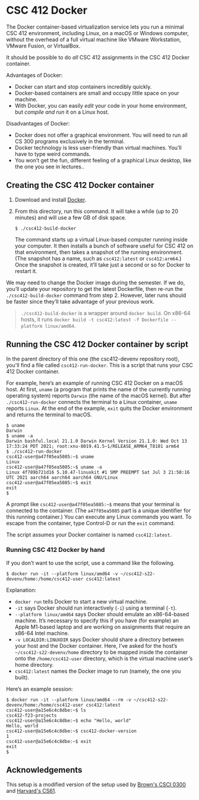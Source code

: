 CSC 412 Docker
=============

The Docker container-based virtualization service lets you run a
minimal CSC 412 environment, including Linux, on a macOS or Windows
computer, without the overhead of a full virtual machine like VMware
Workstation, VMware Fusion, or VirtualBox.

It should be possible to do *all* CSC 412 assignments in the CSC 412
Docker container.

Advantages of Docker:

* Docker can start and stop containers incredibly quickly.
* Docker-based containers are small and occupy little space on your machine.
* With Docker, you can easily *edit* your code in your home environment, but
  *compile and run* it on a Linux host.

Disadvantages of Docker:

* Docker does not offer a graphical environment. You will need to run all CS
  300 programs exclusively in the terminal.
* Docker technology is less user-friendly than virtual machines. You’ll have
  to type weird commands.
* You won’t get the fun, different feeling of a graphical Linux desktop,
  like the one you see in lectures..


## Creating the CSC 412 Docker container

1.  Download and install [Docker][].

2.  From this directory, run this command. It will take a while (up to 20
    minutes) and will use a few GB of disk space.

    ```shellsession
    $ ./csc412-build-docker
    ```

    The command starts up a virtual Linux-based computer running inside your
    computer. It then installs a bunch of software useful for CSC 412 on that
    environment, then takes a snapshot of the running environment. (The
    snapshot has a name, such as `csc412:latest` or `csc412:arm64`.) Once the
    snapshot is created, it’ll take just a second or so for Docker to restart
    it.

We may need to change the Docker image during the semester. If we do, you’ll
update your repository to get the latest Dockerfile, then re-run the
`./csc412-build-docker` command from step 2. However, later runs should be
faster since they’ll take advantage of your previous work.

> `./csc412-build-docker` is a wrapper around `docker build`. On x86-64 hosts, it runs
> `docker build -t csc412:latest -f Dockerfile --platform linux/amd64`.

## Running the CSC 412 Docker container by script

In the parent directory of this one (the csc412-devenv repository root), you'll
find a file called `csc412-run-docker`. This is a script that runs your CSC 412
Docker container.

For example, here’s an example of running CSC 412 Docker on a macOS host. At
first, `uname` (a program that prints the name of the currently running
operating system) reports `Darwin` (the name of the macOS kernel). But after
`./csc412-run-docker` connects the terminal to a Linux container, `uname`
reports `Linux`. At the end of the example, `exit` quits the Docker
environment and returns the terminal to macOS.

```shellsession
$ uname
Darwin
$ uname -a
Darwin bashful.local 21.1.0 Darwin Kernel Version 21.1.0: Wed Oct 13 17:33:24 PDT 2021; root:xnu-8019.41.5~1/RELEASE_ARM64_T8101 arm64
$ ./csc412-run-docker
csc412-user@a47f05ea5085:~$ uname
Linux
csc412-user@a47f05ea5085:~$ uname -a
Linux 4f789b721d16 5.10.47-linuxkit #1 SMP PREEMPT Sat Jul 3 21:50:16 UTC 2021 aarch64 aarch64 aarch64 GNU/Linux
csc412-user@a47f05ea5085:~$ exit
exit
$
```

A prompt like `csc412-user@a47f05ea5085:~$` means that your terminal is
connected to the container. (The `a47f05ea5085` part is a unique identifier for this
running container.) You can execute any Linux commands you want. To escape from the
container, type Control-D or run the `exit` command.

The script assumes your Docker container is named `csc412:latest`.


### Running CSC 412 Docker by hand

If you don’t want to use the script, use a command like the following.

```shellsession
$ docker run -it --platform linux/amd64 -v ~/csc412-s22-devenv/home:/home/csc412-user csc412:latest
```

Explanation:

* `docker run` tells Docker to start a new virtual machine.
* `-it` says Docker should run interactively (`-i`) using a terminal (`-t`).
* `--platform linux/amd64` says Docker should emulate an x86-64-based machine.
  It’s necessary to specify this if you have (for example) an Apple M1-based
  laptop and are working on assignments that require an x86-64 Intel machine.
* `-v LOCALDIR:LINUXDIR` says Docker should share a directory between your
  host and the Docker container. Here, I’ve asked for the host’s
  `~/csc412-s22-devenv/home` directory to be mapped inside the container
  onto the `/home/csc412-user` directory, which is the virtual machine
  user’s home directory.
* `csc412:latest` names the Docker image to run (namely, the one you built).

Here’s an example session:

```shellsession
$ docker run -it --platform linux/amd64 --rm -v ~/csc412-s22-devenv/home:/home/csc412-user csc412:latest
csc412-user@a15e6c4c8dbe:~$ ls
csc412-f23-projects
csc412-user@a15e6c4c8dbe:~$ echo "Hello, world"
Hello, world
csc412-user@a15e6c4c8dbe:~$ csc412-docker-version
1
csc412-user@a15e6c4c8dbe:~$ exit
exit
$
```

[Docker]: https://docker.com/

## Acknowledgements

This setup is a modified version of the setup used by
[Brown's CSCI 0300](https://cs.brown.edu/courses/csci0300/) and [Harvard's CS61](https://cs61.seas.harvard.edu/site/2021/).
